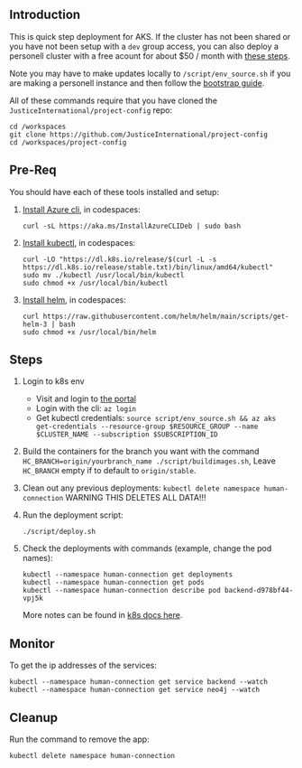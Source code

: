 ## Introduction

This is quick step deployment for AKS. If the cluster has not been shared or you have not been setup with a `dev` group access, you can also deploy a personell cluster with a free acount for about $50 / month with [these steps](/docs/references/kube_notes/bootstrap.md).

Note you may have to make updates locally to `/script/env_source.sh` if you are making a personell instance and then follow the [bootstrap guide](/docs/kube_notes/bootstrap.md).

All of these commands require that you have cloned the `JusticeInternational/project-config` repo:
```
cd /workspaces
git clone https://github.com/JusticeInternational/project-config
cd /workspaces/project-config
```

## Pre-Req

You should have each of these tools installed and setup:

1. [Install Azure cli](https://docs.microsoft.com/en-us/cli/azure/install-azure-cli-linux?pivots=apt), in codespaces:
   ```
   curl -sL https://aka.ms/InstallAzureCLIDeb | sudo bash
   ```
2. [Install kubectl](https://kubernetes.io/docs/tasks/tools/install-kubectl-linux/), in codespaces:
   ```
   curl -LO "https://dl.k8s.io/release/$(curl -L -s https://dl.k8s.io/release/stable.txt)/bin/linux/amd64/kubectl"
   sudo mv ./kubectl /usr/local/bin/kubectl
   sudo chmod +x /usr/local/bin/kubectl
   ```
3. [Install helm](https://helm.sh/docs/intro/install/), in codespaces:
   ```
   curl https://raw.githubusercontent.com/helm/helm/main/scripts/get-helm-3 | bash
   sudo chmod +x /usr/local/bin/helm
   ```

## Steps

1. Login to k8s env
   - Visit and login to [the portal](https://portal.azure.com/#@redsol.onmicrosoft.com/resource/subscriptions/8b91797a-2975-47ad-95dd-5767ebf67c90/resourceGroups/redsol-RG/providers/Microsoft.ContainerService/managedClusters/redsol/overview)
   - Login with the cli: `az login`
   - Get kubectl credentials: `source script/env_source.sh && az aks get-credentials --resource-group $RESOURCE_GROUP --name $CLUSTER_NAME --subscription $SUBSCRIPTION_ID`
2. Build the containers for the branch you want with the command `HC_BRANCH=origin/yourbranch_name ./script/buildimages.sh`, Leave `HC_BRANCH` empty if to default to `origin/stable`.
3. Clean out any previous deployments: `kubectl delete namespace human-connection`
   WARNING THIS DELETES ALL DATA!!!
3. Run the deployment script:
   ```
   ./script/deploy.sh
   ```
4. Check the deployments with commands (example, change the pod names):
   ```
   kubectl --namespace human-connection get deployments
   kubectl --namespace human-connection get pods
   kubectl --namespace human-connection describe pod backend-d978bf44-vpj5k
   ```

   More notes can be found in [k8s docs here](/config/k8s/README.md).

## Monitor

To get the ip addresses of the services:
```
kubectl --namespace human-connection get service backend --watch
kubectl --namespace human-connection get service neo4j --watch
```

## Cleanup

Run the command to remove the app:

```
kubectl delete namespace human-connection
```